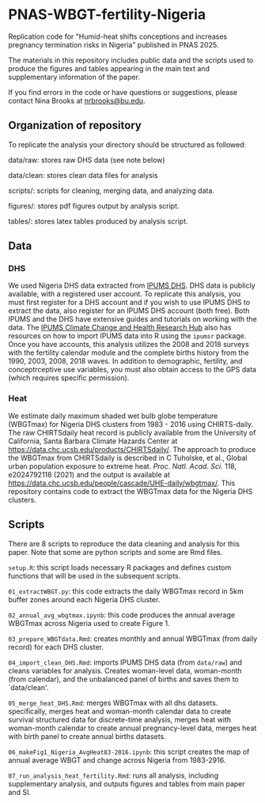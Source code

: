 # PNAS-WBGT-fertility-Nigeria
Replication code for "Humid-heat shifts conceptions and increases pregnancy termination risks in Nigeria" published in PNAS 2025.

The materials in this repository includes public data and the scripts used to produce the figures and tables appearing in the main text and supplementary information of the paper.

If you find errors in the code or have questions or suggestions, please contact Nina Brooks at nrbrooks@bu.edu.

## Organization of repository
To replicate the analysis your directory should be structured as followed:

data/raw: stores raw DHS data (see note below)

data/clean: stores clean data files for analysis

scripts/: scripts for cleaning, merging data, and analyzing data.

figures/: stores pdf figures output by analysis script.

tables/: stores latex tables produced by analysis script.

## Data
### DHS
We used Nigeria DHS data extracted from [IPUMS DHS](https://www.idhsdata.org/idhs/). DHS data is publicly available, with a registered user account. To replicate this analysis, you must first register for a DHS account and if you wish to use IPUMS DHS to extract the data, also register for an IPUMS DHS account (both free). Both IPUMS and the DHS have extensive guides and tutorials on working with the data. The [IPUMS Climate Change and Health Research Hub](https://tech.popdata.org/dhs-research-hub/) also has resources on how to import IPUMS  data into R using the `ipumsr` package. Once you have accounts, this analysis utilizes the 2008 and 2018 surveys with the fertility calendar module and the complete births history from the 1990, 2003, 2008, 2018 waves. In addition to demographic, fertility, and conceptrceptive use variables, you must also obtain access to the GPS data (which requires specific permission). 

### Heat
We estimate daily maximum shaded wet bulb globe temperature (WBGTmax) for Nigeria DHS clusters from 1983 - 2016 using CHIRTS-daily. The raw CHIRTSdaily heat record is publicly available from the University of California, Santa Barbara Climate Hazards Center at https://data.chc.ucsb.edu/products/CHIRTSdaily/. The approach to produce the WBGTmax from CHIRTSdaily is described in C Tuholske, et al., Global urban population exposure to extreme heat. *Proc. Natl. Acad. Sci.* 118, e2024792118 (2021) and the output is available at https://data.chc.ucsb.edu/people/cascade/UHE-daily/wbgtmax/. This repository contains code to extract the WBGTmax data for the Nigeria DHS clusters.

## Scripts
There are 8 scripts to reproduce the data cleaning and analysis for this paper. Note that some are python scripts and some are Rmd files.

`setup.R`: this script loads necessary R packages and defines custom functions that will be used in the subsequent scripts. 

`01_extractWBGT.py`: this code extracts the daily WBGTmax record in 5km buffer zones around each Nigeria DHS cluster.

`02_annual_avg_wbgtmax.ipynb`: this code produces the annual average WBGTmax across Nigeria used to create Figure 1.

`03_prepare_WBGTdata.Rmd`: creates monthly and annual WBGTmax (from daily record) for each DHS cluster.

`04_import_clean_DHS.Rmd`: imports IPUMS DHS data (from `data/raw`) and cleans variables for analysis. Creates woman-level data, woman-month (from calendar), and the unbalanced panel of births and saves them to `data/clean'.

`05_merge_heat_DHS.Rmd`: merges WBGTmax with all dhs datasets. specifically, merges heat and woman-month calendar data to create survival structured data for discrete-time analysis, merges heat with woman-month calendar to create annual pregnancy-level data, merges heat with birth panel to create annual births datasets.

`06_makeFig1_Nigeria_AvgHeat83-2016.ipynb`: this script creates the map of annual average WBGT and change across Nigeria from 1983-2916.

`07_run_analysis_heat_fertility.Rmd`: runs all analysis, including supplementary analysis, and outputs figures and tables from main paper and SI.
